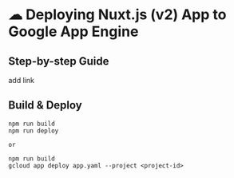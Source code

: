 # ☁ Deploying Nuxt.js (v2) App to Google App Engine

## Step-by-step Guide

add link

## Build & Deploy

```
npm run build
npm run deploy

or

npm run build
gcloud app deploy app.yaml --project <project-id>
```
